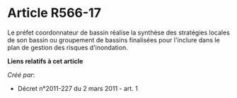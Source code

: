 # Article R566-17

Le préfet coordonnateur de bassin réalise la synthèse des stratégies locales de son bassin ou groupement de bassins
finalisées pour l'inclure dans le plan de gestion des risques d'inondation.

**Liens relatifs à cet article**

_Créé par_:

  - Décret n°2011-227 du 2 mars 2011 - art. 1
